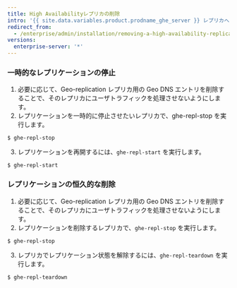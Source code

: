 ```yaml
---
title: High Availabilityレプリカの削除
intro: '{{ site.data.variables.product.prodname_ghe_server }} レプリカへのレプリケーションを一時的に停止することも、レプリケーションを恒久的に削除することもできます。'
redirect_from:
  - /enterprise/admin/installation/removing-a-high-availability-replica
versions:
  enterprise-server: '*'
---
```


### 一時的なレプリケーションの停止

1. 必要に応じて、Geo-replication レプリカ用の Geo DNS エントリを削除することで、そのレプリカにユーザトラフィックを処理させないようにします。
2. レプリケーションを一時的に停止させたいレプリカで、ghe-repl-stop を実行します。
  ```shell
  $ ghe-repl-stop
  ```
3. レプリケーションを再開するには、`ghe-repl-start` を実行します。
  ```shell
  $ ghe-repl-start
  ```

### レプリケーションの恒久的な削除

1. 必要に応じて、Geo-replication レプリカ用の Geo DNS エントリを削除することで、そのレプリカにユーザトラフィックを処理させないようにします。
2. レプリケーションを削除するレプリカで、`ghe-repl-stop` を実行します。
  ```shell
  $ ghe-repl-stop
  ```
3. レプリカでレプリケーション状態を解除するには、`ghe-repl-teardown` を実行します。
  ```shell
  $ ghe-repl-teardown
  ```
